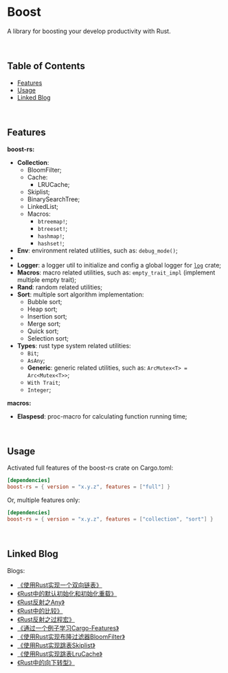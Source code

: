# **Boost**

A library for boosting your develop productivity with Rust.

<br/>

## **Table of Contents**

* [Features](#features)
* [Usage](#usage)
* [Linked Blog](#linked-blog)

<br/>

## **Features**

**boost-rs:**

-   **Collection**: 
    -   BloomFilter;
    -   Cache:
        -   LRUCache;
    -   Skiplist;
    -   BinarySearchTree;
    -   LinkedList;
    -   Macros:
        -   `btreemap!`;
        -   `btreeset!`;
        -   `hashmap!`;
        -   `hashset!`;
-   **Env**: environment related utilities, such as: `debug_mode()`;
-   
-   **Logger**: a logger util to initialize and config a global logger for [`log`](https://crates.io/crates/log) crate;
-   **Macros**: macro related utilities, such as: `empty_trait_impl` (implement multiple empty trait);
-   **Rand**: random related utilities;
-   **Sort**: multiple sort algorithm implementation:
    -   Bubble sort;
    -   Heap sort;
    -   Insertion sort;
    -   Merge sort;
    -   Quick sort;
    -   Selection sort;
-   **Types**: rust type system related utilities:
    -   `Bit`;
    -   `AsAny`;
    -   **Generic**: generic related utilities, such as: `ArcMutex<T> = Arc<Mutex<T>>`;
    -   `With Trait`;
    -   `Integer`;

**macros:**

-   **Elaspesd**: proc-macro for calculating function running time;

<br/>

## **Usage**

Activated full features of the boost-rs crate on Cargo.toml:

```toml
[dependencies]
boost-rs = { version = "x.y.z", features = ["full"] }
```

Or, multiple features only:

```toml
[dependencies]
boost-rs = { version = "x.y.z", features = ["collection", "sort"] }
```

<br/>

## **Linked Blog**

Blogs:

-   [《使用Rust实现一个双向链表》](https://jasonkayzk.github.io/2022/02/20/使用Rust实现一个双向链表/)
-   [《Rust中的默认初始化和初始化重载》](https://jasonkayzk.github.io/2022/11/19/Rust中的默认初始化和初始化重载/)
-   [《Rust反射之Any》](https://jasonkayzk.github.io/2022/11/24/Rust反射之Any/)
-   [《Rust中的比较》](https://jasonkayzk.github.io/2022/11/23/Rust中的比较/)
-   [《Rust反射之过程宏》](https://jasonkayzk.github.io/2022/11/25/Rust反射之过程宏/)
-   [《通过一个例子学习Cargo-Features》](https://jasonkayzk.github.io/2022/11/28/通过一个例子学习Cargo-Features/)
-   [《使用Rust实现布隆过滤器BloomFilter》](https://jasonkayzk.github.io/2022/12/16/使用Rust实现布隆过滤器BloomFilter/)
-   [《使用Rust实现跳表Skiplist》](https://jasonkayzk.github.io/2022/12/16/使用Rust实现跳表Skiplist/)
-   [《使用Rust实现跳表LruCache》](https://jasonkayzk.github.io/2022/12/20/使用Rust实现跳表LruCache/)
-   [《Rust中的向下转型》](https://jasonkayzk.github.io/2023/12/13/Rust中的向下转型/)
